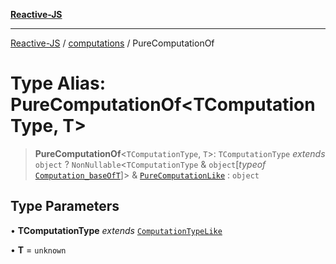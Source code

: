 [**Reactive-JS**](../../README.md)

***

[Reactive-JS](../../README.md) / [computations](../README.md) / PureComputationOf

# Type Alias: PureComputationOf\<TComputationType, T\>

> **PureComputationOf**\<`TComputationType`, `T`\>: `TComputationType` *extends* `object` ? `NonNullable`\<`TComputationType` & `object`\[*typeof* [`Computation_baseOfT`](../variables/Computation_baseOfT.md)\]\> & [`PureComputationLike`](../interfaces/PureComputationLike.md) : `object`

## Type Parameters

• **TComputationType** *extends* [`ComputationTypeLike`](../interfaces/ComputationTypeLike.md)

• **T** = `unknown`
